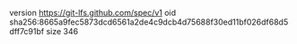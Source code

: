 version https://git-lfs.github.com/spec/v1
oid sha256:8665a9fec5873dcd6561a2de4c9dcb4d75688f30ed11bf026df68d5dff7c91bf
size 346
